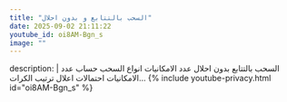 ```yaml
---
title: "السحب بالتتابع و بدون احلال"
date: 2025-09-02 21:11:22 
youtube_id: oi8AM-Bgn_s
image: ""
---
```

description: |
  السحب بالتتابع  بدون احلال  عدد الامكانيات  انواع السحب  حساب عدد الامكانيات احتمالات  اعلال  ترتيب الكرات...
{% include youtube-privacy.html id="oi8AM-Bgn_s" %}
